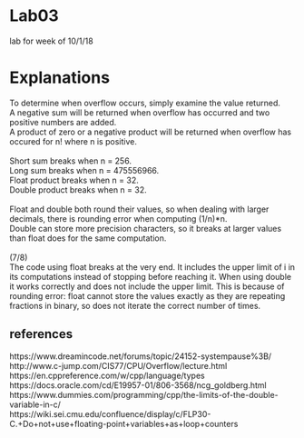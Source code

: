 # Lab03
lab for week of 10/1/18
<h1>Explanations</h1>
To determine when overflow occurs, simply examine the value returned.
<br>
A negative sum will be returned when overflow has occurred and two positive numbers are added. 
<br>
A product of zero or a negative product will be returned when overflow has occured for n! where n is positive.
<br><br>
Short sum breaks when n = 256.
<br>
Long sum breaks when n = 475556966.
<br>
Float product breaks when n = 32.
<br>
Double product breaks when n = 32.
<br><br>
Float and double both round their values, so when dealing with larger decimals, there is rounding error when computing (1/n)*n.
<br>
Double can store more precision characters, so it breaks at larger values than float does for the same computation.
<br><br>
(7/8)
<br>
The code using float breaks at the very end. It includes the upper limit of i in its computations instead of stopping before reaching it. When using double it works correctly and does not include the upper limit. This is because of rounding error: float cannot store the values exactly as they are repeating fractions in binary, so does not iterate the correct number of times.
<br>
<h2>references</h2>
https://www.dreamincode.net/forums/topic/24152-systempause%3B/
<br>
http://www.c-jump.com/CIS77/CPU/Overflow/lecture.html
<br>
https://en.cppreference.com/w/cpp/language/types
<br>
https://docs.oracle.com/cd/E19957-01/806-3568/ncg_goldberg.html
<br>
https://www.dummies.com/programming/cpp/the-limits-of-the-double-variable-in-c/
<br>
https://wiki.sei.cmu.edu/confluence/display/c/FLP30-C.+Do+not+use+floating-point+variables+as+loop+counters
<br>
